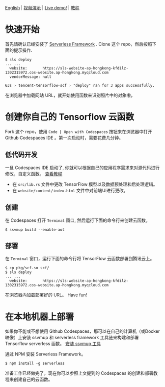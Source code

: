 [English](README-en.md) | [视频演示](https://youtu.be/Thoi7XrIKvE) | [Live demo!](https://sls-website-ap-hongkong-rvjzs27-1302315972.cos-website.ap-hongkong.myqcloud.com/) | [教程](https://juejin.cn/post/6913861424015998989)

# 快速开始

首先请确认已经安装了 [Serverless Framework](https://www.serverless.com/framework/docs/providers/tencent/guide/installation/) . Clone 这个 repo，然后按照下面的提示操作.

```
$ sls deploy
... ...
  website:       https://sls-website-ap-hongkong-kfdilz-1302315972.cos-website.ap-hongkong.myqcloud.com
  vendorMessage: null

63s › tencent-tensorflow-scf › "deploy" ran for 3 apps successfully.
```

在浏览器中加载网站 URL，就开始使用函数来识别照片中的对象啦。

# 创建你自己的 Tensorflow 云函数

Fork 这个 repo，使用 `Code | Open with Codespaces` 按钮来在浏览器中打开 Github Codespaces IDE 。第一次启动时，需要花费几分钟。 

## 低代码开发


一旦 Codespaces IDE 启动了, 你就可以根据自己的应用程序需求来对源代码进行修改，自定义函数。 [查看教程](https://juejin.cn/post/6913861424015998989)

* 在 `src/lib.rs` 文件中更改 TensorFlow 模型以及数据预处理和后处理逻辑。
* 在 `website/content/index.html` 文件中对前端UI进行更改。

## 创建

在 Codespaces 打开 `Terminal` 窗口, 然后运行下面的命令行来创建云函数。

```
$ ssvmup build --enable-aot
```

## 部署

在 `Terminal` 窗口，运行下面的命令行将 TensorFlow 云函数部署到腾讯云上。

```
$ cp pkg/scf.so scf/
$ sls deploy
... ...
  website:       https://sls-website-ap-hongkong-kfdilz-1302315972.cos-website.ap-hongkong.myqcloud.com
```

在浏览器内加载部署好的 URL。 Have fun!

# 在本地机器上部署

如果你不能或不想使用 Github Codespaces，那可以在自己的计算机（或Docker映像）上安装 ssvmup 和 serverless framework 工具链来构建和部署 Tensorflow serverless 函数。
[安装 ssvmup 工具](https://www.secondstate.io/articles/ssvmup/)

通过 NPM 安装 Serverless Framework。

```
$ npm install -g serverless
```

准备工作已经做完了，现在你可以参照上文提到的 Codespaces 的创建和部署教程来创建自己的云函数。

